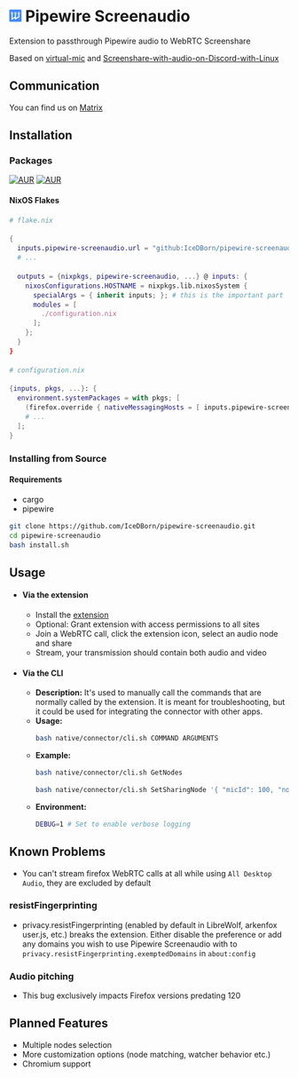 # <img src="./extension/assets/icons/icon.svg" width="22" alt="Logo"> Pipewire Screenaudio

Extension to passthrough Pipewire audio to WebRTC Screenshare

Based on [virtual-mic](https://github.com/Curve/rohrkabel/tree/master/examples/virtual-mic) and [Screenshare-with-audio-on-Discord-with-Linux](https://github.com/edisionnano/Screenshare-with-audio-on-Discord-with-Linux)

## Communication

You can find us on [Matrix](https://matrix.to/#/#pipewire-screenaudio:matrix.org)

## Installation

### Packages

[![AUR](https://img.shields.io/aur/version/pipewire-screenaudio?style=for-the-badge)](https://aur.archlinux.org/packages/pipewire-screenaudio)
[![AUR](https://img.shields.io/aur/version/pipewire-screenaudio-git?style=for-the-badge)](https://aur.archlinux.org/packages/pipewire-screenaudio-git)

#### NixOS Flakes

```nix
# flake.nix

{
  inputs.pipewire-screenaudio.url = "github:IceDBorn/pipewire-screenaudio";
  # ...

  outputs = {nixpkgs, pipewire-screenaudio, ...} @ inputs: {
    nixosConfigurations.HOSTNAME = nixpkgs.lib.nixosSystem {
      specialArgs = { inherit inputs; }; # this is the important part
      modules = [
        ./configuration.nix
      ];
    };
  }
}

# configuration.nix

{inputs, pkgs, ...}: {
  environment.systemPackages = with pkgs; [
    (firefox.override { nativeMessagingHosts = [ inputs.pipewire-screenaudio.packages.${pkgs.system}.default ]; })
    # ...
  ];
}
```

### Installing from Source

#### Requirements

- cargo
- pipewire

```bash
git clone https://github.com/IceDBorn/pipewire-screenaudio.git
cd pipewire-screenaudio
bash install.sh
```

## Usage

- #### Via the extension

  - Install the [extension](https://addons.mozilla.org/firefox/addon/pipewire-screenaudio)
  - Optional: Grant extension with access permissions to all sites
  - Join a WebRTC call, click the extension icon, select an audio node and share
  - Stream, your transmission should contain both audio and video

- #### Via the CLI

  - **Description:** It's used to manually call the commands that are normally called by the extension. It is meant for troubleshooting, but it could be used for integrating the connector with other apps.
  - **Usage:**
    ```bash
    bash native/connector/cli.sh COMMAND ARGUMENTS
    ```
  - **Example:**
    ```bash
    bash native/connector/cli.sh GetNodes
    ```
    ```bash
    bash native/connector/cli.sh SetSharingNode '{ "micId": 100, "node": 200 }'
    ```
  - **Environment:**
    ```bash
    DEBUG=1 # Set to enable verbose logging
    ```

## Known Problems

- You can't stream firefox WebRTC calls at all while using `All Desktop Audio`, they are excluded by default

### resistFingerprinting

- privacy.resistFingerprinting (enabled by default in LibreWolf, arkenfox user.js, etc.) breaks the extension. Either disable the preference or add any domains you wish to use Pipewire Screenaudio with to `privacy.resistFingerprinting.exemptedDomains` in `about:config`

### Audio pitching

- This bug exclusively impacts Firefox versions predating 120

## Planned Features

- Multiple nodes selection
- More customization options (node matching, watcher behavior etc.)
- Chromium support
